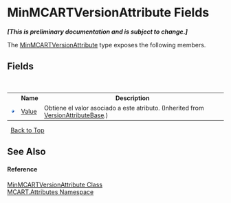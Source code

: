 # MinMCARTVersionAttribute Fields
 _**\[This is preliminary documentation and is subject to change.\]**_

The <a href="6b566351-67ad-9077-53b8-6893e7157ee6">MinMCARTVersionAttribute</a> type exposes the following members.


## Fields
&nbsp;<table><tr><th></th><th>Name</th><th>Description</th></tr><tr><td>![Public field](media/pubfield.gif "Public field")</td><td><a href="d7f45da8-6e3e-f875-ddc7-93647f71ab08">Value</a></td><td>
Obtiene el valor asociado a este atributo.
 (Inherited from <a href="fa15b833-b68c-c165-8016-79e461302132">VersionAttributeBase</a>.)</td></tr></table>&nbsp;
<a href="#minmcartversionattribute-fields">Back to Top</a>

## See Also


#### Reference
<a href="6b566351-67ad-9077-53b8-6893e7157ee6">MinMCARTVersionAttribute Class</a><br /><a href="149c1cbf-2082-5e41-e423-c506e9b98202">MCART.Attributes Namespace</a><br />